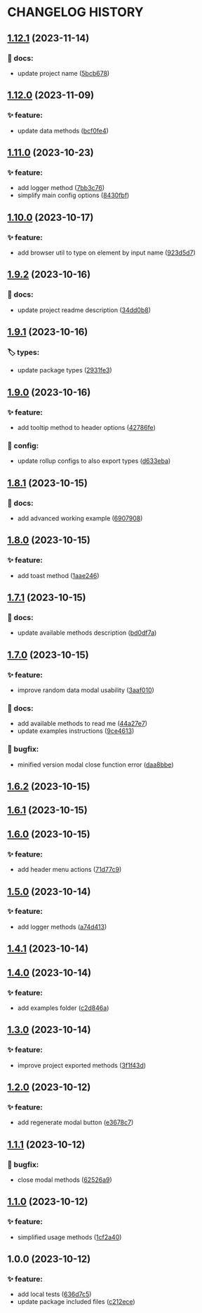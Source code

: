# CHANGELOG HISTORY

## [1.12.1](https://github.com/lucasvtiradentes/page-actions-attacher/compare/v1.12.0...v1.12.1) (2023-11-14)


### 📝 docs:

* update project name ([5bcb678](https://github.com/lucasvtiradentes/page-actions-attacher/commit/5bcb6786a498653c66c23048cfb5e3a171119239))

## [1.12.0](https://github.com/lucasvtiradentes/page-actions-attacher/compare/v1.11.0...v1.12.0) (2023-11-09)


### ✨ feature:

* update data methods ([bcf0fe4](https://github.com/lucasvtiradentes/page-actions-attacher/commit/bcf0fe4bf421d1b2ab4cc374700716ee40a0ab50))

## [1.11.0](https://github.com/lucasvtiradentes/page-actions-attacher/compare/v1.10.0...v1.11.0) (2023-10-23)


### ✨ feature:

* add logger method ([7bb3c76](https://github.com/lucasvtiradentes/page-actions-attacher/commit/7bb3c76a30167fc3259063753d198f7e485d8a4d))
* simplify main config options ([8430fbf](https://github.com/lucasvtiradentes/page-actions-attacher/commit/8430fbf89c4acbaac81a4f88673d293cfda0ee66))

## [1.10.0](https://github.com/lucasvtiradentes/page-actions-attacher/compare/v1.9.2...v1.10.0) (2023-10-17)


### ✨ feature:

* add browser util to type on element by input name ([923d5d7](https://github.com/lucasvtiradentes/page-actions-attacher/commit/923d5d705e1838c12e88441d2dc93a58ec8eca69))

## [1.9.2](https://github.com/lucasvtiradentes/page-actions-attacher/compare/v1.9.1...v1.9.2) (2023-10-16)


### 📝 docs:

* update project readme description ([34dd0b8](https://github.com/lucasvtiradentes/page-actions-attacher/commit/34dd0b836b0a5eec97d63a75523fc2f98f82bd8e))

## [1.9.1](https://github.com/lucasvtiradentes/page-actions-attacher/compare/v1.9.0...v1.9.1) (2023-10-16)


### 🏷️ types:

* update package types ([2931fe3](https://github.com/lucasvtiradentes/page-actions-attacher/commit/2931fe35a4ce325427a777af9fcfd70d1cea436a))

## [1.9.0](https://github.com/lucasvtiradentes/page-actions-attacher/compare/v1.8.1...v1.9.0) (2023-10-16)


### ✨ feature:

* add tooltip method to header options ([42786fe](https://github.com/lucasvtiradentes/page-actions-attacher/commit/42786fe33909d334c9bd51495fd639e44e10cbb6))


### 🔧 config:

* update rollup configs to also export types ([d633eba](https://github.com/lucasvtiradentes/page-actions-attacher/commit/d633eba2c587f22a1471e64534ff8d015efe2d75))

## [1.8.1](https://github.com/lucasvtiradentes/page-actions-attacher/compare/v1.8.0...v1.8.1) (2023-10-15)


### 📝 docs:

* add advanced working example ([6907908](https://github.com/lucasvtiradentes/page-actions-attacher/commit/6907908cfad0be66cf27d305c59fcb61abdd6399))

## [1.8.0](https://github.com/lucasvtiradentes/page-actions-attacher/compare/v1.7.1...v1.8.0) (2023-10-15)


### ✨ feature:

* add toast method ([1aae246](https://github.com/lucasvtiradentes/page-actions-attacher/commit/1aae246b830d1d61149982af5232e257b33c29d1))

## [1.7.1](https://github.com/lucasvtiradentes/page-actions-attacher/compare/v1.7.0...v1.7.1) (2023-10-15)


### 📝 docs:

* update available methods description ([bd0df7a](https://github.com/lucasvtiradentes/page-actions-attacher/commit/bd0df7a2a857abcdba1c526671f0bb59069f15b1))

## [1.7.0](https://github.com/lucasvtiradentes/page-actions-attacher/compare/v1.6.2...v1.7.0) (2023-10-15)


### ✨ feature:

* improve random data modal usability ([3aaf010](https://github.com/lucasvtiradentes/page-actions-attacher/commit/3aaf0108991bfc870d27af7947abb6e067ccee9e))


### 📝 docs:

* add available methods to read me ([44a27e7](https://github.com/lucasvtiradentes/page-actions-attacher/commit/44a27e7f6daddb0127b2074eedacc0b1a4713e91))
* update examples instructions ([9ce4613](https://github.com/lucasvtiradentes/page-actions-attacher/commit/9ce46136983353693e07d65a0afd2ae73b111563))


### 🐛 bugfix:

* minified version modal close function error ([daa8bbe](https://github.com/lucasvtiradentes/page-actions-attacher/commit/daa8bbe7cd2b17a70533ce11da991053a0c52e8f))

## [1.6.2](https://github.com/lucasvtiradentes/page-actions-attacher/compare/v1.6.1...v1.6.2) (2023-10-15)

## [1.6.1](https://github.com/lucasvtiradentes/page-actions-attacher/compare/v1.6.0...v1.6.1) (2023-10-15)

## [1.6.0](https://github.com/lucasvtiradentes/page-actions-attacher/compare/v1.5.0...v1.6.0) (2023-10-15)


### ✨ feature:

* add header menu actions ([71d77c9](https://github.com/lucasvtiradentes/page-actions-attacher/commit/71d77c910c0f902a4ad1bafa02897d710c0bd12f))

## [1.5.0](https://github.com/lucasvtiradentes/page-actions-attacher/compare/v1.4.1...v1.5.0) (2023-10-14)


### ✨ feature:

* add logger methods ([a74d413](https://github.com/lucasvtiradentes/page-actions-attacher/commit/a74d4130ec76e4e97e924c634e7956c3d5161309))

## [1.4.1](https://github.com/lucasvtiradentes/page-actions-attacher/compare/v1.4.0...v1.4.1) (2023-10-14)

## [1.4.0](https://github.com/lucasvtiradentes/page-actions-attacher/compare/v1.3.0...v1.4.0) (2023-10-14)


### ✨ feature:

* add examples folder ([c2d846a](https://github.com/lucasvtiradentes/page-actions-attacher/commit/c2d846aa328adcdbc2affd89fcd4e41c5a99a5a0))

## [1.3.0](https://github.com/lucasvtiradentes/page-actions-attacher/compare/v1.2.0...v1.3.0) (2023-10-14)


### ✨ feature:

* improve project exported methods ([3f1f43d](https://github.com/lucasvtiradentes/page-actions-attacher/commit/3f1f43d6e1ff5783ed9297ce0e4cdc2e5db17afe))

## [1.2.0](https://github.com/lucasvtiradentes/page-actions-attacher/compare/v1.1.1...v1.2.0) (2023-10-12)


### ✨ feature:

* add regenerate modal button ([e3678c7](https://github.com/lucasvtiradentes/page-actions-attacher/commit/e3678c7fce1cd1b9e9d6d67d6d7cc711e8f1f082))

## [1.1.1](https://github.com/lucasvtiradentes/page-actions-attacher/compare/v1.1.0...v1.1.1) (2023-10-12)


### 🐛 bugfix:

* close modal methods ([62526a9](https://github.com/lucasvtiradentes/page-actions-attacher/commit/62526a944f24747eb02aafcc6c52d4e0973661fb))

## [1.1.0](https://github.com/lucasvtiradentes/page-actions-attacher/compare/v1.0.0...v1.1.0) (2023-10-12)


### ✨ feature:

* simplified usage methods ([1cf2a40](https://github.com/lucasvtiradentes/page-actions-attacher/commit/1cf2a406f60cdac801b1a280e016de454110ef24))

## 1.0.0 (2023-10-12)


### ✨ feature:

* add local tests ([636d7c5](https://github.com/lucasvtiradentes/page-actions-attacher/commit/636d7c544a1ddb49044f6d675cc0ba14fec409ec))
* update package included files ([c212ece](https://github.com/lucasvtiradentes/page-actions-attacher/commit/c212ece0d5528291eea9dff0dd82115fc2dfa578))
